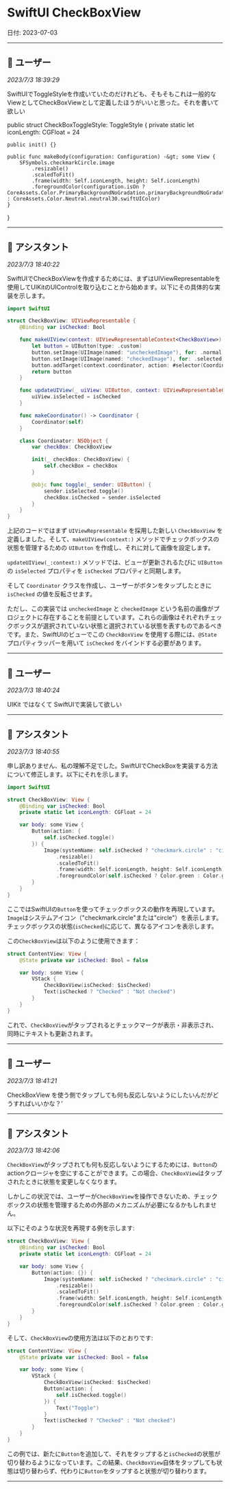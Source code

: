 # SwiftUI CheckBoxView

日付: 2023-07-03

---

## 👤 ユーザー
*2023/7/3 18:39:29*

SwiftUIでToggleStyleを作成いていたのだけれども、そもそもこれは一般的なViewとしてCheckBoxViewとして定義したほうがいいと思った。それを書いて欲しい

public struct CheckBoxToggleStyle: ToggleStyle {
    private static let iconLength: CGFloat = 24
    
    public init() {}

    public func makeBody(configuration: Configuration) -&gt; some View {
        SFSymbols.checkmarkCircle.image
            .resizable()
            .scaledToFit()
            .frame(width: Self.iconLength, height: Self.iconLength)
            .foregroundColor(configuration.isOn ? CoreAssets.Color.PrimaryBackgroundNoGradation.primaryBackgroundNoGradation100.swiftUIColor : CoreAssets.Color.Neutral.neutral30.swiftUIColor)
    }
}

---

## 🤖 アシスタント
*2023/7/3 18:40:22*

SwiftUIでCheckBoxViewを作成するためには、まずはUIViewRepresentableを使用してUIKitのUIControlを取り込むことから始めます。以下にその具体的な実装を示します。

```swift
import SwiftUI

struct CheckBoxView: UIViewRepresentable {
    @Binding var isChecked: Bool

    func makeUIView(context: UIViewRepresentableContext<CheckBoxView>) -> UIButton {
        let button = UIButton(type: .custom)
        button.setImage(UIImage(named: "uncheckedImage"), for: .normal)
        button.setImage(UIImage(named: "checkedImage"), for: .selected)
        button.addTarget(context.coordinator, action: #selector(Coordinator.toggle), for: .touchUpInside)
        return button
    }

    func updateUIView(_ uiView: UIButton, context: UIViewRepresentableContext<CheckBoxView>) {
        uiView.isSelected = isChecked
    }

    func makeCoordinator() -> Coordinator {
        Coordinator(self)
    }

    class Coordinator: NSObject {
        var checkBox: CheckBoxView

        init(_ checkBox: CheckBoxView) {
            self.checkBox = checkBox
        }

        @objc func toggle(_ sender: UIButton) {
            sender.isSelected.toggle()
            checkBox.isChecked = sender.isSelected
        }
    }
}
```

上記のコードではまず `UIViewRepresentable` を採用した新しい `CheckBoxView` を定義しました。そして、`makeUIView(context:)` メソッドでチェックボックスの状態を管理するための `UIButton` を作成し、それに対して画像を設定します。

`updateUIView(_:context:)` メソッドでは、ビューが更新されるたびに `UIButton` の `isSelected` プロパティを `isChecked` プロパティと同期します。

そして `Coordinator` クラスを作成し、ユーザーがボタンをタップしたときに `isChecked` の値を反転させます。

ただし、この実装では `uncheckedImage` と `checkedImage` という名前の画像がプロジェクトに存在することを前提としています。これらの画像はそれぞれチェックボックスが選択されていない状態と選択されている状態を表すものであるべきです。また、SwiftUIのビューでこの `CheckBoxView` を使用する際には、`@State` プロパティラッパーを用いて `isChecked` をバインドする必要があります。

---

## 👤 ユーザー
*2023/7/3 18:40:24*

UIKit ではなくて SwiftUIで実装して欲しい

---

## 🤖 アシスタント
*2023/7/3 18:40:55*

申し訳ありません、私の理解不足でした。SwiftUIでCheckBoxを実装する方法について修正します。以下にそれを示します。

```swift
import SwiftUI

struct CheckBoxView: View {
    @Binding var isChecked: Bool
    private static let iconLength: CGFloat = 24

    var body: some View {
        Button(action: {
            self.isChecked.toggle()
        }) {
            Image(systemName: self.isChecked ? "checkmark.circle" : "circle")
                .resizable()
                .scaledToFit()
                .frame(width: Self.iconLength, height: Self.iconLength)
                .foregroundColor(self.isChecked ? Color.green : Color.gray)
        }
    }
}
```

ここではSwiftUIの`Button`を使ってチェックボックスの動作を再現しています。`Image`はシステムアイコン（"checkmark.circle"または"circle"）を表示します。チェックボックスの状態(`isChecked`)に応じて、異なるアイコンを表示します。

この`CheckBoxView`は以下のように使用できます：

```swift
struct ContentView: View {
    @State private var isChecked: Bool = false

    var body: some View {
        VStack {
            CheckBoxView(isChecked: $isChecked)
            Text(isChecked ? "Checked" : "Not checked")
        }
    }
}
```

これで、`CheckBoxView`がタップされるとチェックマークが表示・非表示され、同時にテキストも更新されます。

---

## 👤 ユーザー
*2023/7/3 18:41:21*

CheckBoxView を使う側でタップしても何も反応しないようにしたいんだがどうすればいいかな？’

---

## 🤖 アシスタント
*2023/7/3 18:42:06*

`CheckBoxView`がタップされても何も反応しないようにするためには、`Button`のactionクロージャを空にすることができます。この場合、`CheckBoxView`はタップされたときに状態を変更しなくなります。

しかしこの状況では、ユーザーが`CheckBoxView`を操作できないため、チェックボックスの状態を管理するための外部のメカニズムが必要になるかもしれません。

以下にそのような状況を再現する例を示します:

```swift
struct CheckBoxView: View {
    @Binding var isChecked: Bool
    private static let iconLength: CGFloat = 24

    var body: some View {
        Button(action: {}) {
            Image(systemName: self.isChecked ? "checkmark.circle" : "circle")
                .resizable()
                .scaledToFit()
                .frame(width: Self.iconLength, height: Self.iconLength)
                .foregroundColor(self.isChecked ? Color.green : Color.gray)
        }
    }
}
```

そして、`CheckBoxView`の使用方法は以下のとおりです:

```swift
struct ContentView: View {
    @State private var isChecked: Bool = false

    var body: some View {
        VStack {
            CheckBoxView(isChecked: $isChecked)
            Button(action: {
                self.isChecked.toggle()
            }) {
                Text("Toggle")
            }
            Text(isChecked ? "Checked" : "Not checked")
        }
    }
}
```

この例では、新たに`Button`を追加して、それをタップすると`isChecked`の状態が切り替わるようになっています。この結果、`CheckBoxView`自体をタップしても状態は切り替わらず、代わりに`Button`をタップすると状態が切り替わります。

---
